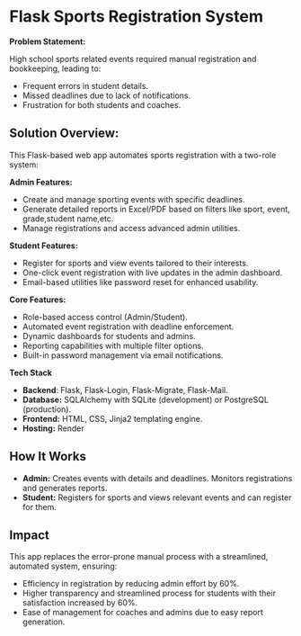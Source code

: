 # Flask Sports Registration System 

**Problem Statement:**

High school sports related events required manual registration and bookkeeping, leading to:
- Frequent errors in student details.
- Missed deadlines due to lack of notifications.
- Frustration for both students and coaches.

## Solution Overview:

This Flask-based web app automates sports registration with a two-role system:

**Admin Features:**
- Create and manage sporting events with specific deadlines.
- Generate detailed reports in Excel/PDF based on filters like sport, event, grade,student name,etc.
- Manage registrations and access advanced admin utilities.
  
**Student Features:**
- Register for sports and view events tailored to their interests.
- One-click event registration with live updates in the admin dashboard.
- Email-based utilities like password reset for enhanced usability.

**Core Features:**

- Role-based access control (Admin/Student).
- Automated event registration with deadline enforcement.
- Dynamic dashboards for students and admins.
- Reporting capabilities with multiple filter options.
- Built-in password management via email notifications.

**Tech Stack**

- **Backend**: Flask, Flask-Login, Flask-Migrate, Flask-Mail.
- **Database:** SQLAlchemy with SQLite (development) or PostgreSQL (production).
- **Frontend:** HTML, CSS, Jinja2 templating engine.
- **Hosting:** Render

## How It Works

- **Admin:** Creates events with details and deadlines. Monitors registrations and generates reports.
- **Student:** Registers for sports and views relevant events and can register for them.


## Impact

This app replaces the error-prone manual process with a streamlined, automated system, ensuring:

- Efficiency in registration by reducing admin effort by 60%.
- Higher transparency and streamlined process for students with their satisfaction increased by 60%.
- Ease of management for coaches and admins due to easy report generation.



